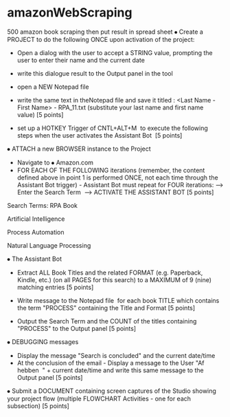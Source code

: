 # amazonWebScraping
500 amazon book scraping then put result in spread sheet
⦁	Create a PROJECT to do the following ONCE upon activation of the project:
- Open a dialog with the user to accept a STRING value, prompting the user to enter their name and the current date

 

- write this dialogue result to the Output panel in the tool 
	
 
- open a NEW Notepad file
- write the same text in theNotepad file and save it titled : <Last Name - First Name> - RPA_11.txt (substitute your last name and first name value) [5 points]

 

- set up a HOTKEY Trigger of CNTL+ALT+M  to execute the following steps when the user activates the Assistant Bot  [5 points]


⦁	ATTACH a new BROWSER instance to the Project
- Navigate to ⦁	Amazon.com 
- FOR EACH OF THE FOLLOWING iterations (remember, the content defined above in point 1 is performed ONCE, not each time through the Assistant Bot trigger) - Assistant Bot must repeat for FOUR iterations:
--> Enter the Search Term 
--> ACTIVATE THE ASSISTANT BOT [5 points]
 
Search Terms:
RPA Book

Artificial Intelligence

Process Automation

Natural Language Processing

⦁	The Assistant Bot 
- Extract ALL Book Titles and the related FORMAT (e.g. Paperback, Kindle, etc.) (on all PAGES for this search) to a MAXIMUM of 9 (nine) matching entries [5 points]
 

 

 


 

- Write message to the Notepad file  for each book TITLE which contains the term "PROCESS" containing the Title and Format [5 points]
 
 
- Output the Search Term and the COUNT of the titles containing "PROCESS" to the Output panel [5 points]

 
 

⦁	DEBUGGING messages
- Display the message "Search is concluded" and the current date/time
- At the conclusion of the email - Display a message to the User "Af hebben  " + current date/time and write this same message to the Output panel [5 points]
 


⦁	Submit a DOCUMENT containing screen captures of the Studio showing your project flow (multiple FLOWCHART Activities - one for each subsection) [5 points]
 
 
 
 

